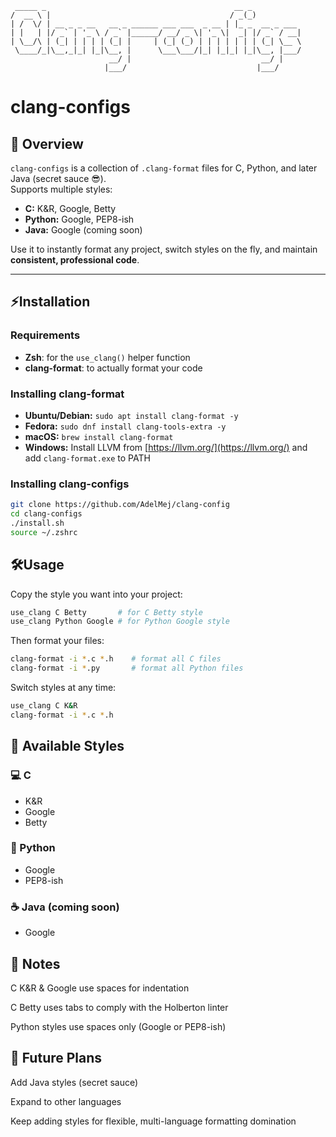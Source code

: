 ```
 _____ _                                          __ _           
/  __ \ |                                        / _(_)          
| /  \/ | __ _ _ __   __ _ ______ ___ ___  _ __ | |_ _  __ _ ___ 
| |   | |/ _` | '_ \ / _` |______/ __/ _ \| '_ \|  _| |/ _` / __|
| \__/\ | (_| | | | | (_| |     | (_| (_) | | | | | | | (_| \__ \
 \____/_|\__,_|_| |_|\__, |      \___\___/|_| |_|_| |_|\__, |___/
                      __/ |                             __/ |    
                     |___/                             |___/     
```
# clang-configs
## 🧩 Overview

`clang-configs` is a collection of `.clang-format` files for C, Python, and later Java (secret sauce 😎).  
Supports multiple styles:

- **C:** K&R, Google, Betty  
- **Python:** Google, PEP8-ish  
- **Java:** Google (coming soon)

Use it to instantly format any project, switch styles on the fly, and maintain **consistent, professional code**.

---

## ⚡Installation
### Requirements
- **Zsh**: for the `use_clang()` helper function  
- **clang-format**: to actually format your code  

### Installing clang-format
- **Ubuntu/Debian:** `sudo apt install clang-format -y`  
- **Fedora:** `sudo dnf install clang-tools-extra -y`  
- **macOS:** `brew install clang-format`  
- **Windows:** Install LLVM from [https://llvm.org/](https://llvm.org/) and add `clang-format.exe` to PATH  

### Installing clang-configs
```bash
git clone https://github.com/AdelMej/clang-config
cd clang-configs
./install.sh
source ~/.zshrc
```

## 🛠️Usage
Copy the style you want into your project:

```bash
use_clang C Betty       # for C Betty style
use_clang Python Google # for Python Google style
```
Then format your files:

```bash
clang-format -i *.c *.h    # format all C files
clang-format -i *.py       # format all Python files
```
Switch styles at any time:

```bash
use_clang C K&R
clang-format -i *.c *.h
```

## 🎨 Available Styles

### 💻 C
- K&R
- Google
- Betty

### 🐍 Python
- Google
- PEP8-ish

### ☕ Java (coming soon)
- Google

## 📌 Notes
C K&R & Google use spaces for indentation

C Betty uses tabs to comply with the Holberton linter

Python styles use spaces only (Google or PEP8-ish)

## 🚀 Future Plans
Add Java styles (secret sauce)

Expand to other languages

Keep adding styles for flexible, multi-language formatting domination

